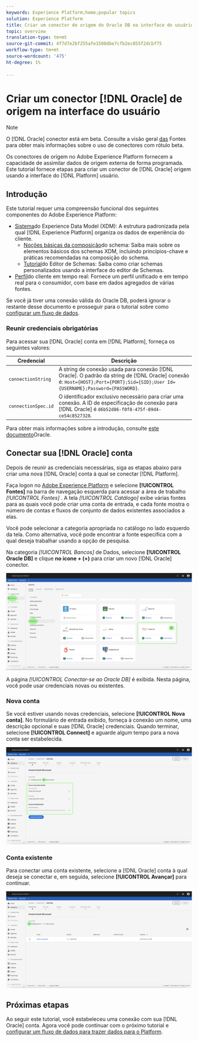 ```yaml
---
keywords: Experience Platform;home;popular topics
solution: Experience Platform
title: Criar um conector de origem do Oracle DB na interface do usuário
topic: overview
translation-type: tm+mt
source-git-commit: 4f7d7e2bf255afe1588dbe7cfb2ec055f2dcbf75
workflow-type: tm+mt
source-wordcount: '475'
ht-degree: 1%

---
```



# Criar um conector [!DNL Oracle] de origem na interface do usuário

>[!NOTE]
> O [!DNL Oracle] conector está em beta. Consulte a visão geral [das](../../../../home.md#terms-and-conditions) Fontes para obter mais informações sobre o uso de conectores com rótulo beta.

Os conectores de origem no Adobe Experience Platform fornecem a capacidade de assimilar dados de origem externa de forma programada. Este tutorial fornece etapas para criar um conector de [!DNL Oracle] origem usando a interface do [!DNL Platform] usuário.

## Introdução

Este tutorial requer uma compreensão funcional dos seguintes componentes do Adobe Experience Platform:

* [Sistema](../../../../../xdm/home.md)do Experience Data Model (XDM): A estrutura padronizada pela qual [!DNL Experience Platform] organiza os dados de experiência do cliente.
   * [Noções básicas da composição](../../../../../xdm/schema/composition.md)do schema: Saiba mais sobre os elementos básicos dos schemas XDM, incluindo princípios-chave e práticas recomendadas na composição do schema.
   * [Tutorial](../../../../../xdm/tutorials/create-schema-ui.md)do Editor de Schemas: Saiba como criar schemas personalizados usando a interface do editor de Schemas.
* [Perfil](../../../../../profile/home.md)do cliente em tempo real: Fornece um perfil unificado e em tempo real para o consumidor, com base em dados agregados de várias fontes.

Se você já tiver uma conexão válida do Oracle DB, poderá ignorar o restante desse documento e prosseguir para o tutorial sobre como [configurar um fluxo de dados](../../dataflow/databases.md).

### Reunir credenciais obrigatórias

Para acessar sua [!DNL Oracle] conta em [!DNL Platform], forneça os seguintes valores:

| Credencial | Descrição |
| ---------- | ----------- |
| `connectionString` | A string de conexão usada para conexão [!DNL Oracle]. O padrão da string de [!DNL Oracle] conexão é: `Host={HOST};Port={PORT};Sid={SID};User Id={USERNAME};Password={PASSWORD}`. |
| `connectionSpec.id` | O identificador exclusivo necessário para criar uma conexão. A ID de especificação de conexão para [!DNL Oracle] é `d6b52d86-f0f8-475f-89d4-ce54c8527328`. |

Para obter mais informações sobre a introdução, consulte [este documento](https://docs.oracle.com/database/121/ODPNT/featConnecting.htm#ODPNT199)Oracle.

## Conectar sua [!DNL Oracle] conta

Depois de reunir as credenciais necessárias, siga as etapas abaixo para criar uma nova [!DNL Oracle] conta à qual se conectar [!DNL Platform].

Faça logon no [Adobe Experience Platform](https://platform.adobe.com) e selecione **[!UICONTROL Fontes]** na barra de navegação esquerda para acessar a área de trabalho *[!UICONTROL Fontes]* . A tela *[!UICONTROL Catálogo]* exibe várias fontes para as quais você pode criar uma conta de entrada, e cada fonte mostra o número de contas e fluxos de conjunto de dados existentes associados a elas.

Você pode selecionar a categoria apropriada no catálogo no lado esquerdo da tela. Como alternativa, você pode encontrar a fonte específica com a qual deseja trabalhar usando a opção de pesquisa.

Na categoria *[!UICONTROL Bancos]* de Dados, selecione **[!UICONTROL Oracle DB]** e clique **no ícone + (+)** para criar um novo [!DNL Oracle] conector.

![catálogo](../../../../images/tutorials/create/oracle/catalog.png)

A página *[!UICONTROL Conectar-se ao Oracle DB]* é exibida. Nesta página, você pode usar credenciais novas ou existentes.

### Nova conta

Se você estiver usando novas credenciais, selecione **[!UICONTROL Nova conta]**. No formulário de entrada exibido, forneça à conexão um nome, uma descrição opcional e suas [!DNL Oracle] credenciais. Quando terminar, selecione **[!UICONTROL Connect]** e aguarde algum tempo para a nova conta ser estabelecida.

![connect](../../../../images/tutorials/create/oracle/new.png)

### Conta existente

Para conectar uma conta existente, selecione a [!DNL Oracle] conta à qual deseja se conectar e, em seguida, selecione **[!UICONTROL Avançar]** para continuar.

![existente](../../../../images/tutorials/create/oracle/existing.png)

## Próximas etapas

Ao seguir este tutorial, você estabeleceu uma conexão com sua [!DNL Oracle] conta. Agora você pode continuar com o próximo tutorial e [configurar um fluxo de dados para trazer dados para o Platform](../../dataflow/databases.md).